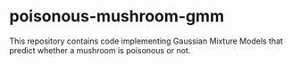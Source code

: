 # poisonous-mushroom-gmm
This repository contains code implementing Gaussian Mixture Models that predict whether a mushroom is poisonous or not.
